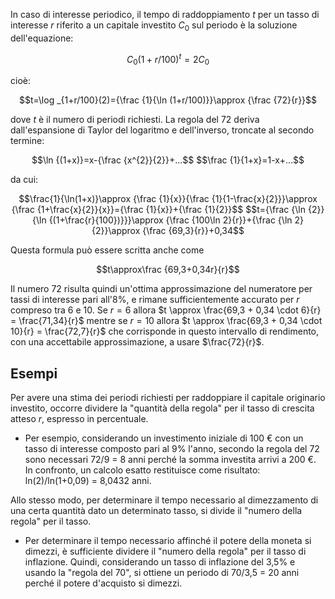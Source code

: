 In caso di interesse periodico, il tempo di raddoppiamento $t$ per un tasso di interesse $r$ riferito a un capitale investito $C_0$ sul periodo è la soluzione dell'equazione:

<p align="center">

$$C_0(1+r/100)^{t}=2C_0$$

</p>

cioè:

<p align="center">
$$t=\log _{1+r/100}(2)={\frac {1}{\ln (1+r/100)}}\approx {\frac {72}{r}}$$
</p>

dove _t_ è il numero di periodi richiesti.
La regola del 72 deriva dall'espansione di Taylor del logaritmo e dell'inverso, troncate al secondo termine:
<p align="center">
$$\ln {(1+x)}=x-{\frac {x^{2}}{2}}+...$$
$$\frac {1}{1+x}=1-x+...$$
</p>
da cui:
<p align="center">
$$\frac{1}{\ln(1+x)}\approx {\frac {1}{x}}{\frac {1}{1-\frac{x}{2}}}\approx {\frac {1+\frac{x}{2}}{x}}={\frac {1}{x}}+{\frac {1}{2}}$$
$$t={\frac {\ln {2}}{\ln {(1+\frac{r}{100})}}}\approx {\frac {100\ln 2}{r}}+{\frac {\ln 2}{2}}\approx {\frac {69,3}{r}}+0,34$$
</p>
Questa formula può essere scritta anche come
<p align="center">
$$t\approx\frac {69,3+0,34r}{r}$$
</p>

Il numero 72 risulta quindi un'ottima approssimazione del numeratore per tassi di interesse pari all'8%, e rimane sufficientemente accurato per $r$ compreso tra 6 e 10. Se $r=6$ allora $t \approx \frac{69,3 + 0,34 \cdot 6}{r} = \frac{71,34}{r}$
mentre se $r=10$ allora $t \approx \frac{69,3 + 0,34 \cdot 10}{r} = \frac{72,7}{r}$ che corrisponde in questo intervallo di rendimento, con una accettabile approssimazione, a usare $\frac{72}{r}$.

## Esempi
Per avere una stima dei periodi richiesti per raddoppiare il capitale originario investito, occorre dividere la "quantità della regola" per il tasso di crescita atteso $r$, espresso in percentuale.

- Per esempio, considerando un investimento iniziale di 100 € con un tasso di interesse composto pari al 9% l'anno, secondo la regola del 72 sono necessari 72/9 = 8 anni perché la somma investita arrivi a 200 €. In confronto, un calcolo esatto restituisce come risultato: ln(2)/ln(1+0,09) = 8,0432 anni.  

Allo stesso modo, per determinare il tempo necessario al dimezzamento di una certa quantità dato un determinato tasso, si divide il "numero della regola" per il tasso.
- Per determinare il tempo necessario affinché il potere della moneta si dimezzi, è sufficiente dividere il "numero della regola" per il tasso di inflazione. Quindi, considerando un tasso di inflazione del 3,5% e usando la "regola del 70", si ottiene un periodo di 70/3,5 = 20 anni perché il potere d'acquisto si dimezzi.
